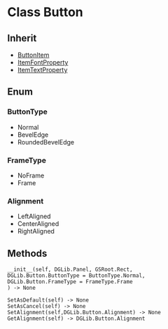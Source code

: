 # Class Button

## Inherit

* [ButtonItem](ButtonItem.md)
* [ItemFontProperty](ItemFontProperty.md)
* [ItemTextProperty](ItemTextProperty.md)

## Enum

### ButtonType

* Normal
* BevelEdge
* RoundedBevelEdge

### FrameType

* NoFrame
* Frame

### Alignment

* LeftAligned
* CenterAligned
* RightAligned

## Methods
```
__init__(self, DGLib.Panel, GSRoot.Rect,
DGLib.Button.ButtonType = ButtonType.Normal,
DGLib.Button.FrameType = FrameType.Frame
) -> None

SetAsDefault(self) -> None
SetAsCancel(self) -> None
SetAlignment(self,DGLib.Button.Alignment) -> None
GetAlignment(self) -> DGLib.Button.Alignment
```
